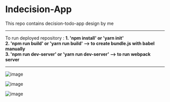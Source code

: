﻿# Indecision-App
This repo contains decision-todo-app design by me 
<hr>
To run deployed repository :

<strong> 
1.  'npm install' or 'yarn  init' <br>
2.  'npm  run build' or 'yarn run build' --> to create bundle.js with babel manually <br>
3.  'npm run dev-server' or 'yarn run dev-server'  --> to run webpack server  <br>
</strong>
<hr>

![image](https://user-images.githubusercontent.com/50241715/221414964-64cadd57-c66e-4aab-970e-1726c88fe696.png)

![image](https://user-images.githubusercontent.com/50241715/221415067-bf4f5eca-0b8f-4c0d-9c04-6f5bfc842edf.png)

![image](https://user-images.githubusercontent.com/50241715/221415101-ee578727-166c-469b-b1ab-a34dae78614b.png)


